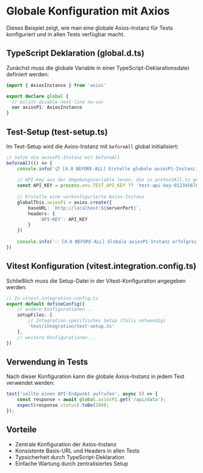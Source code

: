 # Globale Konfiguration mit Axios

Dieses Beispiel zeigt, wie man eine globale Axios-Instanz für Tests konfiguriert und in allen Tests verfügbar macht.

## TypeScript Deklaration (global.d.ts)

Zunächst muss die globale Variable in einer TypeScript-Deklarationsdatei definiert werden:

```typescript
import { AxiosInstance } from 'axios'

export declare global {
  // eslint-disable-next-line no-var
  var axiosP1: AxiosInstance
}
```

## Test-Setup (test-setup.ts)

Im Test-Setup wird die Axios-Instanz mit `beforeAll` global initialisiert:

```typescript
// Setze die axiosP1-Instanz mit beforeAll
beforeAll(() => {
    console.info('📋 [4.0 BEFORE-ALL] Erstelle globale axiosP1-Instanz...')
    
    // API-Key aus der Umgebungsvariable lesen, die in pretestAll.ts gesetzt wurde
    const API_KEY = process.env.TEST_API_KEY ?? 'test-api-key-0123456789abcdef'
    
    // Erstelle eine vorkonfigurierte Axios-Instanz
    globalThis.axiosP1 = axios.create({
        baseURL: `http://localhost:${serverPort}`,
        headers: {
            'API-KEY': API_KEY
        }
    })
    
    console.info('✅ [4.0 BEFORE-ALL] Globale axiosP1-Instanz erfolgreich erstellt')
})
```

## Vitest Konfiguration (vitest.integration.config.ts)

Schließlich muss die Setup-Datei in der Vitest-Konfiguration angegeben werden:

```typescript
// In vitest.integration.config.ts
export default defineConfig({
    // andere Konfigurationen...
    setupFiles: [
        // Integration-spezifisches Setup (falls notwendig)
        'test/integration/test-setup.ts'
    ],
    // weitere Konfigurationen...
})
```

## Verwendung in Tests

Nach dieser Konfiguration kann die globale Axios-Instanz in jedem Test verwendet werden:

```typescript
test('sollte einen API-Endpunkt aufrufen', async () => {
    const response = await global.axiosP1.get('/api/data');
    expect(response.status).toBe(200);
});
```

## Vorteile

- Zentrale Konfiguration der Axios-Instanz
- Konsistente Basis-URL und Headers in allen Tests
- Typsicherheit durch TypeScript-Deklaration
- Einfache Wartung durch zentralisiertes Setup 